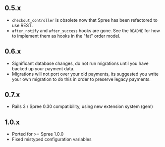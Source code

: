 0.5.x
-----

* `checkout_controller` is obsolete now that Spree has been refactored to use REST.
* `after_notify` and `after_success` hooks are gone.  See the `README` for how to implement them as hooks in the  "fat" order model.

0.6.x
-----

* Significant database changes, do not run migrations until you have backed up your payment data.
* Migrations will not port over your old payments, its suggested you write your own migration to do this in order to preserve legacy payments.

0.7.x
-----

* Rails 3 / Spree 0.30 compatibility, using new extension system (gem)

1.0.x
-----

* Ported for >= Spree 1.0.0
* Fixed mistyped configuration variables
